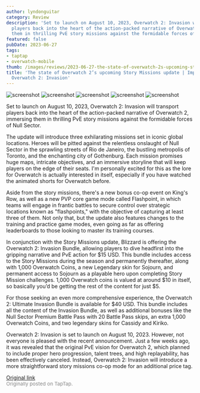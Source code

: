 ```yaml
---
author: lyndonguitar
category: Review
description: 'Set to launch on August 10, 2023, Overwatch 2: Invasion will transport
  players back into the heart of the action-packed narrative of Overwatch 2, immersing
  them in thrilling PvE story missions against the formidable forces of Null Sector.'
featured: false
pubDate: 2023-06-27
tags:
- taptap
- overwatch-mobile
thumb: /images/reviews/2023-06-27-the-state-of-overwatch-2s-upcoming-story-missions-update--impressions---overwatch-2-invas-0.avif
title: 'The state of Overwatch 2’s upcoming Story Missions update | Impressions -
  Overwatch 2: Invasion'
---
```


<div class="gallery">
  <img src="/images/reviews/2023-06-27-the-state-of-overwatch-2s-upcoming-story-missions-update--impressions---overwatch-2-invas-0.avif" alt="screenshot" />
  <img src="/images/reviews/2023-06-27-the-state-of-overwatch-2s-upcoming-story-missions-update--impressions---overwatch-2-invas-1.avif" alt="screenshot" />
  <img src="/images/reviews/2023-06-27-the-state-of-overwatch-2s-upcoming-story-missions-update--impressions---overwatch-2-invas-2.avif" alt="screenshot" />
  <img src="/images/reviews/2023-06-27-the-state-of-overwatch-2s-upcoming-story-missions-update--impressions---overwatch-2-invas-3.avif" alt="screenshot" />
  <img src="/images/reviews/2023-06-27-the-state-of-overwatch-2s-upcoming-story-missions-update--impressions---overwatch-2-invas-4.avif" alt="screenshot" />
</div>

Set to launch on August 10, 2023, Overwatch 2: Invasion will transport players back into the heart of the action-packed narrative of Overwatch 2, immersing them in thrilling PvE story missions against the formidable forces of Null Sector.

The update will introduce three exhilarating missions set in iconic global locations. Heroes will be pitted against the relentless onslaught of Null Sector in the sprawling streets of Rio de Janeiro, the bustling metropolis of Toronto, and the enchanting city of Gothenburg. Each mission promises huge maps, intricate objectives, and an immersive storyline that will keep players on the edge of their seats. I'm personally excited for this as the lore for Overwatch is actually interested in itself, especially if you have watched the animated shorts for Overwatch before.

Aside from the story missions, there's a new bonus co-op event on King's Row, as well as a new PVP core game mode called Flashpoint, in which teams will engage in frantic battles to secure control over strategic locations known as "flashpoints," with the objective of capturing at least three of them. Not only that, but the update also features changes to the training and practice game modes, even going as far as offering leaderboards to those looking to master its training courses.

In conjunction with the Story Missions update, Blizzard is offering the Overwatch 2: Invasion Bundle, allowing players to dive headfirst into the gripping narrative and PvE action for $15 USD. This bundle includes access to the Story Missions during the season and permanently thereafter, along with 1,000 Overwatch Coins, a new Legendary skin for Sojourn, and permanent access to Sojourn as a playable hero upon completing Story Mission challenges. 1,000 Overwatch coins is valued at around $10 in itself, so basically you’d be getting the rest of the content for just $5.

For those seeking an even more comprehensive experience, the Overwatch 2: Ultimate Invasion Bundle is available for $40 USD. This bundle includes all the content of the Invasion Bundle, as well as additional bonuses like the Null Sector Premium Battle Pass with 20 Battle Pass skips, an extra 1,000 Overwatch Coins, and two legendary skins for Cassidy and Kiriko.

Overwatch 2: Invasion is set to launch on August 10, 2023. However, not everyone is pleased with the recent announcement. Just a few weeks ago, it was revealed that the original PvE vision for Overwatch 2, which planned to include proper hero progression, talent trees, and high replayability, has been effectively canceled. Instead, Overwatch 2: Invasion will introduce a more straightforward story missions co-op mode for an additional price tag.

[Original link](https://www.taptap.io/post/5914956)<br><span style="font-size: 0.95em; color: #888;">Originally posted on TapTap.</span>